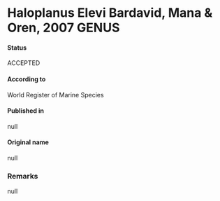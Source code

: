 # Haloplanus Elevi Bardavid, Mana & Oren, 2007 GENUS

#### Status
ACCEPTED

#### According to
World Register of Marine Species

#### Published in
null

#### Original name
null

### Remarks
null
